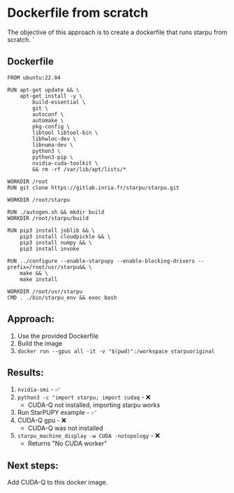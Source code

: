 # Dockerfile from scratch

The objective of this approach is to create a dockerfile that runs starpu from scratch.
`

## Dockerfile

```Docker
FROM ubuntu:22.04

RUN apt-get update && \
    apt-get install -y \
        build-essential \
        git \
        autoconf \
        automake \
        pkg-config \
        libtool libtool-bin \
        libhwloc-dev \
        libnuma-dev \
        python3 \
        python3-pip \
        nvidia-cuda-toolkit \
        && rm -rf /var/lib/apt/lists/*

WORKDIR /root
RUN git clone https://gitlab.inria.fr/starpu/starpu.git

WORKDIR /root/starpu

RUN ./autogen.sh && mkdir build
WORKDIR /root/starpu/build

RUN pip3 install joblib && \
    pip3 install cloudpickle && \
    pip3 install numpy && \
    pip3 install invoke

RUN ../configure --enable-starpupy --enable-blocking-drivers --prefix=/root/usr/starpu&& \
    make && \
    make install

WORKDIR /root/usr/starpu
CMD . ./bin/starpu_env && exec bash
```

## Approach:
1. Use the provided Dockerfile
2. Build the image
3. `docker run --gpus all -it -v "$(pwd)":/workspace starpuoriginal`

## Results:
1. `nvidia-smi` - ✅
2. `python3 -c "import starpu; import cudaq` - ❌
    * CUDA-Q not installed, importing starpu works
3. Run StarPUPY example - ✅
4. CUDA-Q gpu - ❌
    * CUDA-Q was not installed
5. `starpu_machine_display -w CUDA -notopology` - ❌
    * Returns "No CUDA worker"

## Next steps:
Add CUDA-Q to this docker image.